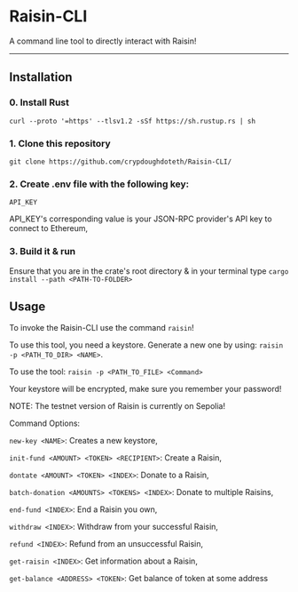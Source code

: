 # Raisin-CLI
A command line tool to directly interact with Raisin! 
_______________________________________________________
## Installation

### 0. Install Rust

  `curl --proto '=https' --tlsv1.2 -sSf https://sh.rustup.rs | sh`

### 1. Clone this repository 

  `git clone https://github.com/crypdoughdoteth/Raisin-CLI/`

### 2. Create .env file with the following key:

`API_KEY`

API_KEY's corresponding value is your JSON-RPC provider's API key to connect to Ethereum,

### 3. Build it & run

Ensure that you are in the crate's root directory & in your terminal type `cargo install --path <PATH-TO-FOLDER>`

## Usage 

To invoke the Raisin-CLI use the command `raisin`! 

To use this tool, you need a keystore. Generate a new one by using: `raisin -p <PATH_TO_DIR> <NAME>`.

To use the tool: `raisin -p <PATH_TO_FILE> <Command>`

Your keystore will be encrypted, make sure you remember your password! 

NOTE: The testnet version of Raisin is currently on Sepolia!

Command Options: 

`new-key <NAME>`: Creates a new keystore,
  
`init-fund <AMOUNT> <TOKEN> <RECIPIENT>`: Create a Raisin,
  
`dontate <AMOUNT> <TOKEN> <INDEX>`: Donate to a Raisin,
  
`batch-donation <AMOUNTS> <TOKENS> <INDEX>`: Donate to multiple Raisins,
  
`end-fund <INDEX>`: End a Raisin you own,
  
`withdraw <INDEX>`: Withdraw from your successful Raisin,
  
`refund <INDEX>`: Refund from an unsuccessful Raisin,
  
`get-raisin <INDEX>`: Get information about a Raisin,

`get-balance <ADDRESS> <TOKEN>`: Get balance of token at some address
